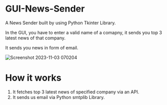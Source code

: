 # GUI-News-Sender
A News Sender built by using Python Tkinter Library.

In the GUI, you have to enter a valid name of a comapny, it sends you top 3 latest news of that company.

It sends you news in form of email.

![Screenshot 2023-11-03 070204](https://github.com/Rajat-Rulaniya/GUI-News-Sender/assets/135516007/e9cc3c04-45d6-4d8b-806b-afdd69bc8ef5)

# How it works
1. It fetches top 3 latest news of specified company via an API.
2. It sends us email via Python smtplib Library.
